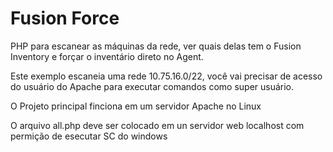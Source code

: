 # Fusion Force
PHP para escanear as máquinas da rede, ver quais delas tem o Fusion Inventory e forçar o inventário direto no Agent.

Este exemplo escaneia uma rede 10.75.16.0/22, você vai precisar de acesso do usuário do Apache para executar comandos como super usuário.

O Projeto principal finciona em um servidor Apache no Linux

O arquivo all.php deve ser colocado em un servidor web localhost com permição de esecutar SC do windows
